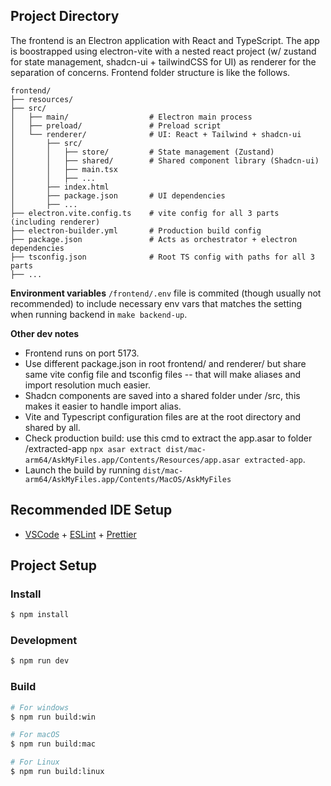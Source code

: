 ## Project Directory

The frontend is an Electron application with React and TypeScript. The app is boostrapped using electron-vite with a nested react project (w/ zustand for state management, shadcn-ui + tailwindCSS for UI) as renderer for the separation of concerns. Frontend folder structure is like the follows.

```
frontend/
├── resources/
├── src/
│   ├── main/                  # Electron main process
│   ├── preload/               # Preload script
│   └── renderer/              # UI: React + Tailwind + shadcn-ui
│       ├── src/                    
│       │   ├── store/         # State management (Zustand)
│       │   ├── shared/        # Shared component library (Shadcn-ui)
│       │   ├── main.tsx
│       │   ├── ...           
│       ├── index.html
│       ├── package.json       # UI dependencies
│       ├── ...
├── electron.vite.config.ts    # vite config for all 3 parts (including renderer)
├── electron-builder.yml       # Production build config
├── package.json               # Acts as orchestrator + electron dependencies
├── tsconfig.json              # Root TS config with paths for all 3 parts
├── ...
```

**Environment variables**
`/frontend/.env` file is commited (though usually not recommended) to include necessary env vars that matches the setting when running backend in `make backend-up`.

**Other dev notes**

- Frontend runs on port 5173.
- Use different package.json in root frontend/ and renderer/ but share same vite config file and tsconfig files -- that will make aliases and import resolution much easier.
- Shadcn components are saved into a shared folder under /src, this makes it easier to handle import alias.
- Vite and Typescript configuration files are at the root directory and shared by all.
- Check production build: use this cmd to extract the app.asar to folder /extracted-app `npx asar extract dist/mac-arm64/AskMyFiles.app/Contents/Resources/app.asar extracted-app`.
- Launch the build by running `dist/mac-arm64/AskMyFiles.app/Contents/MacOS/AskMyFiles`


## Recommended IDE Setup

- [VSCode](https://code.visualstudio.com/) + [ESLint](https://marketplace.visualstudio.com/items?itemName=dbaeumer.vscode-eslint) + [Prettier](https://marketplace.visualstudio.com/items?itemName=esbenp.prettier-vscode)

## Project Setup

### Install

```bash
$ npm install
```

### Development

```bash
$ npm run dev
```

### Build

```bash
# For windows
$ npm run build:win

# For macOS
$ npm run build:mac

# For Linux
$ npm run build:linux
```
